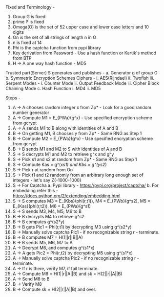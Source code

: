Fixed and Terminology -
1. Group G is fixed
2. prime P is fixed
3. Omega(O) is the set of 52 upper case and lower case letters and 10 digits
4. On is the set of all strings of length n in O
5. n is fixed at 14
6. Phi is the captcha function from pypi library
7. Key derivation from Password - Use a hash function or Kartik's method from BTP
8. H -> A one way hash function - MD5

Trusted part(Server) S generates and publishes -
  a. Generator g of group G
  b. Symmetric Encryption Schemes 
    Ciphers -
    i. AES(Rijndael)
    ii. Twofish
    iii. Serpent
    Modes -
    i. Counter Mode
    ii. Output Feedback Mode
    iii. Cipher Block Chaining Mode
  c. Hash Function
    i. MD4
    ii. MD5
    
Steps -

1. A -> A chooses random integer x from Zp* - Look for a good random number generator
2. A -> Compute M1 = E_{PWa}(g^x) - Use specified encryption scheme from gcrypt
3. A -> A sends M1 to B along with identities of A and B
4. B -> On getting M1, B chooses y from Zp* - Same RNG as Step 1
5. B -> Compute M2 = E_{PWa}(g^x) - Use specified encryption scheme from gcrypt
6. B -> B sends M1 and M2 to S with identities of A and B
7. S -> S decrypts M1 and M2 to retrieve g^x and g^y
8. S -> Pick s1 and s2 at random from Zp* - Same RNG as Step 1
9. S -> Compute Kas = g^(x*s1) and Kbs = g^(y*s2)
10. S -> Pick r at random from On
11. S -> Pick t1 and t2 randomly from an arbitrary long enough set of integers - let's say Z{-1000-1000}
12. S -> For Captcha 
  a. Pypi library - https://pypi.org/project/captcha/
  b. For embedding refer this - https://docs.python.org/2/extending/embedding.html
13. S -> S computes M3 = E_{Kbs}(phi(r,t1)), M4 = E_{PWb}(g^s2), M5 = E_{Kas}(phi(r,t2)), M6 = E_{PWa}(g^s1)
14. S -> S sends M3, M4, M5, M6 to B
15. B -> B decrypts M4 to retrieve g^s2
16. B -> B computes g^(s2*y)
17. B -> B gets Pic1 = Phi(r,t1) by decrypting M3 using g^(s2*y)
18. B -> Manually solve captcha Pic1 - if no recognizable string r - terminate.
19. B -> B computes M7 = H(1||r||B||A)
20. B -> B sends M5, M6, M7 to A
21. A -> Decrypt M6, and computes g^(s1*x)
22. A -> A gets Pic2 = Phi(r,t2) by decrypting M5 using g^(s1*x)
23. A -> Manually solve captcha Pic2 - if no recognizable string r - terminate.
24. A -> If r is there, verify M7, if fail terminate.
25. A -> Compute M8 = H(1||r||A||B) and sk = H(2||r||A||B)
26. A -> Send M8 to B
27. B -> Verify M8
28. B -> Compute sk = H(2||r||A||B) and over.
